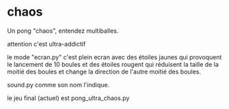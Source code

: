 # chaos
Un pong "chaos", entendez multiballes.

attention c'est ultra-addictif

le mode "ecran.py" c'est plein ecran avec des étoiles jaunes qui provoquent le lancement de 10 boules et des étoiles rougent qui réduisent la taille de la moitié des boules et change la direction de l'autre moitié des boules.

sound.py comme son nom l'indique.

le jeu final (actuel) est pong_ultra_chaos.py

